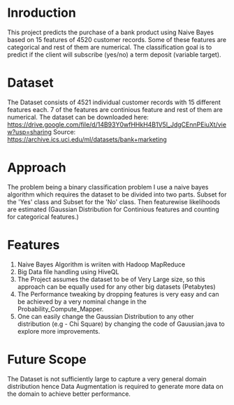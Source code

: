 # Inroduction
This project predicts the purchase of a bank product using Naive Bayes based on 15 features of 4520 customer records. Some of these 
features are categorical and rest of them are numerical. 
The classification goal is to predict if the client will subscribe (yes/no) a term deposit (variable target).

# Dataset
The Dataset consists of 4521 individual customer records with 15 different features each. 7 of the features are continious feature and rest of them are numerical. The dataset can be downloaded here: https://drive.google.com/file/d/14B93Y0wfHHkH4B1V5l_JdgCEnnPEiuXt/view?usp=sharing
Source: https://archive.ics.uci.edu/ml/datasets/bank+marketing

# Approach
The problem being a binary classification problem I use a naive bayes algorithm which requires the dataset to be divided into two parts.
Subset for the 'Yes' class and Subset for the 'No' class. Then featurewise likelihoods are estimated (Gaussian Distribution for Continious 
features and counting for categorical features.)

# Features
1. Naive Bayes Algorithm is wriiten with Hadoop MapReduce
2. Big Data file handling using HiveQL
3. The Project assumes the dataset to be of Very Large size, so this approach can be equally used for any other big datasets (Petabytes)
4. The Performance tweaking by dropping features is very easy and  can be achieved by a very nominal change in the Probability_Compute_Mapper.
5. One can easily change the Gaussian Distribution to any other distribution (e.g - Chi Square) by changing the code of Gauusian.java to explore more improvements.

# Future Scope
The Dataset is not sufficiently large to capture a very general domain distribution hence Data Augmentation is required to generate more data on the domain to achieve better performance.
